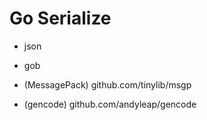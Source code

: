 # Go Serialize

- json

- gob

- (MessagePack) github.com/tinylib/msgp

- (gencode) github.com/andyleap/gencode
